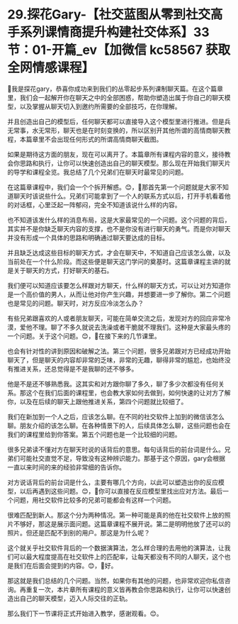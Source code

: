 # 29.探花Gary-【社交蓝图从零到社交高手系列课情商提升构建社交体系】33节：01-开篇_ev【加微信 kc58567 获取全网情感课程】

🎼我是探花gary，恭喜你成功来到我们的丛零起步系列课制聊天篇。在这个篇章里，我们会一起解开你在聊天之中的全部困惑，帮助你塑造出属于你自己的聊天模型，以及掌握从聊天切入到邀约所需要的全部技巧，在你理解。

并且创造出自己的模型后，任何聊天都可以直接导入这个模型里进行推进。但是兵无常事，水无常形，聊天也是在时刻变换的，所以区别开其他所谓的高情商聊天教程，本篇章里不会出现任何形式的所谓高情商聊天截图。

如果是期待这方面的朋友，现在可以离开了。本篇章所有课程内容的意义，接待教会你思路和执行，让你可以快速创造出自己的聊天模型。那么现在开始我们聊天片的导学和课程全览。我总结了几个兄弟们在聊天时最常见的问题。

在这篇章课程中，我们会一个个拆开解惑。😊，🎼那首先第一个问题就是大家不知道聊天时该说些什么。兄弟们可能拿到了一个人的联系方式以后，打开手机看着他的对话框，心里泛起一阵郁闷，完全不知道该说什么样的内容。

也不知道该发什么样的消息布局，这是大家最常见的一个问题。这个问题的背后，其实并不是你缺乏聊天内容的支撑，也不是你没有进行聊天的勇气。而是你对聊天并没有形成一个具体的思路和明确通过聊天要达成的目标。

并且缺乏达成这些目标的聊天方式，才会在聊天中，不知道自己应该怎么做，以及当前处在一个什么阶段。而这些便是聊天这门学问的奠基时。这篇章课程主讲的就是关于聊天的方式，打好聊天的基石。

我们便可以知道应该要怎么样跟对方聊天，什么样的聊天方式，可以让对方知道你是一个高价值的男人，从而让他对你产生兴趣，并想要进一步了解你。第二个问题也是常见的问题。聊天时，对方反应冷淡怎么办？

有些兄弟跟喜欢的人或者朋友聊天，可能在简单交流之后，发现对方的回应非常冷漠，爱他不理。聊了不多久就说去洗澡或者干脆就不理我们。这种是大家最头疼的一个问题。关于这个问题。😊，🎼在接下来的几节课里。

也会有针对性的讲到原因和破解之法。第三个问题，很多兄弟跟对方已经成功开始聊天了，但是聊天的内容却非常的乏味，非常的无趣，聊得非常的尴尬，也始终没有推进关系，还总觉得是不是我聊的还不够多。

他是不是还不够熟悉我。这其实和对方跟你聊了多久，聊了多少次都没有任何关系。那这个在我们后面的课程里，也会教大家如何去做到，如何快速的让对方了解你，以及在后续的聊天上跟他推进关系，第四个问题就比较细了。

我们在新加到一个人之后，应该怎么聊。在不同的社交软件上加到的微信该怎么聊。朋友介绍的该怎么聊。在各种情景下的人，后续具体怎么聊，这些问题也会在我们的课程里给到你答案。第五个问题也是一个比较细的问题。

很多兄弟读不懂对方在聊天时说的话背后的意思。每句话背后的前台词是什么。兄弟们可能社交直觉不足，导致没有这种辨识能力。那基于这个原因，gary会根据一直以来时间的来的经验非常细的告诉你。

对方说话背后的前台词是什么，主要有哪几个方向，以此可以塑造出你的反应模型，以后再遇到这些问题。😊，🎼你可以直接在反应模型里找出应对方法。最后一个问题，用社交软件比较多的兄弟可能都会有这样一个问题。

很难匹配到新人。那这个分为两种情况。第一种可能是真的他在社交软件上放的照片不够好，那这是展示面问题。这篇章课程不展开说。第二是明明他放了还可以的照片。但还是匹配不到别的用户。那这是为什么呢？

这个就关乎社交软件背后的一个数据演算法，怎么样合理的去用他的演算法，让我们可以最大程度提高在社交软件上的匹配率，让每天都没有不同的人聊天，这个也是我们在后面会提到的内容。😊，🎼好。

那这就是我们总结的几个问题。当然，如果你有其他的问题，也非常欢迎你私信咨询。再重复一次，本片章所有课程的意义皆再教会你思路和执行，让你可以快速创造出自己的聊天模型，迈入人际交往的正轨。

那么我们下一节课将正式开始进入教学，感谢观看。😊。